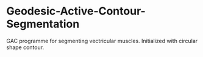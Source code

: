 # Geodesic-Active-Contour-Segmentation

GAC programme for segmenting vectricular muscles. Initialized with circular shape contour.